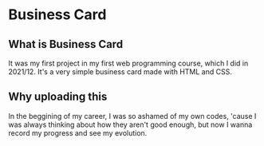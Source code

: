 <h1>Business Card</h1>

<h2>What is Business Card</h2>
<p>It was my first project in my first web programming course, which I did in 2021/12. It's a very simple business card made with HTML and CSS.</p>

<h2>Why uploading this</h2>
<p>In the beggining of my career, I was so ashamed of my own codes, 'cause I was always thinking about how they aren't good enough, but now I wanna record my progress and see my evolution.</p>
